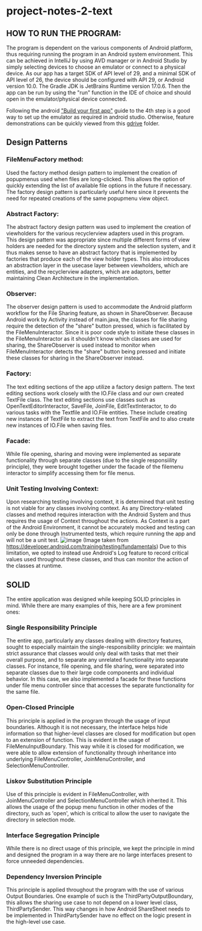 # project-notes-2-text

## HOW TO RUN THE PROGRAM:
The program is dependent on the various components of Android platform, thus requiring running the program in an Android system environment. This can be achieved in IntelliJ by using AVD manager or in Android Studio by simply selecting devices to choose an emulator or connect to a physical device. As our app has a target SDK of API level of 29, and a minimal SDK of API level of 26, the device should be configured with API 29, or Android version 10.0. The Gradle JDK is JetBrains Runtime version 17.0.6. Then the app can be run by using the "run" function in the IDE of choice and should open in the emulator/physical device connected. 

Following the android ["Build your first app"](https://developer.android.com/codelabs/build-your-first-android-app#0) guide to the 4th step is a good way to set up the emulator as required in android studio. Otherwise, feature demonstrations can be quickly viewed from this [gdrive](https://drive.google.com/drive/folders/1-Xp3OHFaEYvpY8-pLJ4wdnEGRybp_TFn?usp=sharing) folder.

## Design Patterns

### FileMenuFactory method:
Used the factory method design pattern to implement the creation of popupmenus used when files are long-clicked. This allows the option of quickly extending the list of available file options in the future if necessary. The factory design pattern is particularly useful here since it prevents the need for repeated creations of the same popupmenu view object.

### Abstract Factory:
The abstract factory design pattern was used to implement the creation of viewholders for the various recyclerview adapters used in this program. This design pattern was appropriate since multiple different forms of view holders are needed for the directory system and the selection system, and it thus makes sense to have an abstract factory that is implemented by factories that produce each of the view holder types. This also introduces an abstraction layer in the usecase layer between viewholders, which are entities, and the recyclerview adapters, which are adaptors, better maintaining Clean Architecture in the implementation.


### Observer:
The observer design pattern is used to accommodate the Android platform workflow for the File Sharing feature, as shown in ShareObserver. Because Android work by Activity instead of main.java, the classes for file sharing require the detection of the "share" button pressed, which is facilitated by the FileMenuInteractor. Since it is poor code style to initiate these classes in the FileMenuInteractor as it shouldn't know which classes are used for sharing, the ShareObserver is used instead to monitor when FileMenuInteractor detects the "share" button being pressed and initiate these classes for sharing in the ShareObserver instead. 


### Factory:
The text editing sections of the app utilize a factory design pattern. The text editing sections work closely with the IO.File class and our own created TextFile class. The text editing sections use classes such as OpenTextEditorInteractor, SaveFile, JoinFile, EditTextInteractor, to do various tasks with the Textfile and IO.File entities. These include creating new instances of TextFile to extract the text from TextFile and to also create new instances of IO.File when saving files. 

### Facade:
While file opening, sharing and moving were implemented as separate functionality through separate classes (due to the single responsiility principle), they were brought together under the facade of the filemenu interactor to simplify accessing them for file menus.


### Unit Testing Involving Context:
Upon researching testing involving context, it is determined that unit testing is not viable for any classes involving context. As any Directory-related classes and method requires interaction with the Android System and thus requires the usage of Context throughout the actions. As Context is a part of the Android Environment, it cannot be accurately mocked and testing can only be done through Instrumented tests, which require running the app and will not be a unit test. 
![image](https://github.com/CSC207-2023Y-UofT/project-notes-2-text/assets/133291994/3159dc9b-92f2-4db1-bc8c-5c72cbdc58b8) (Image taken from https://developer.android.com/training/testing/fundamentals) 
Due to this limitation, we opted to instead use Android's Log feature to record critical values used throughout these classes, and thus can monitor the action of the classes at runtime. 


## SOLID
The entire application was designed while keeping SOLID principles in mind. While there are many examples of this, here are a few prominent ones:

### Single Responsibility Principle
The entire app, particularly any classes dealing with directory features, sought to especially maintain the single-responsibility principle: we maintain strict assurance that classes would only deal with tasks that met their overall purpose, and to separate any unrelated functionality into separate classes. For instance, file opening, and file sharing, were separated into separate classes due to their large code components and individual behavior. In this case, we also implemented a facade for these functions under file menu controller since that accesses the separate functionality for the same file.

### Open-Closed Principle
This principle is applied in the program through the usage of input boundaries. Although it is not necessary, the interface helps hide information so that higher-level classes are closed for modification but open to an extension of function. This is evident in the usage of FileMenuInputBoundary. This way while it is closed for modification, we were able to allow extension of functionality through inheritance into underlying FileMenuController, JoinMenuController, and SelectionMenuController. 

### Liskov Substitution Principle
Use of this principle is evident in FileMenuController, with JoinMenuController and SelectionMenuController which inherited it. This allows the usage of the popup menu function in other modes of the directory, such as 'open', which is critical to allow the user to navigate the directory in selection mode. 

### Interface Segregation Principle
While there is no direct usage of this principle, we kept the principle in mind and designed the program in a way there are no large interfaces present to force unneeded dependencies. 

### Dependency Inversion Principle
This principle is applied throughout the program with the use of various Output Boundaries. One example of such is the ThirdPartyOutputBoundary, this allows the sharing use case to not depend on a lower level class, ThirdPartySender. This way changes in how Android ShareSheet needs to be implemented in ThirdPartySender have no effect on the logic present in the high-level use case. 
